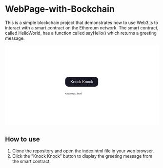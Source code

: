 # WebPage-with-Bockchain

This is a simple blockchain project that demonstrates how to use Web3.js to interact with a smart contract on the Ethereum network. The smart contract, called HelloWorld, has a function called sayHello() which returns a greeting message.

![Greeting screenshot](blockchain.png)

## How to use

1. Clone the repository and open the index.html file in your web browser.
2. Click the "Knock Knock" button to display the greeting message from the smart contract.
